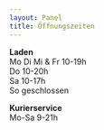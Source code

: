 ```yaml
---
layout: Panel
title: Öffnungszeiten
---
```

**Laden**   
Mo Di Mi & Fr 10-19h  
Do 10-20h  
Sa 10-17h  
So geschlossen  

**Kurierservice**  
Mo-Sa 9-21h 

